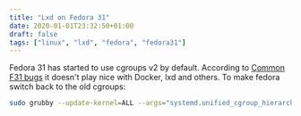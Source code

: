 ```yaml
---
title: "Lxd on Fedora 31"
date: 2020-01-01T23:32:50+01:00
draft: false
tags: ["linux", "lxd", "fedora", "fedora31"]
---
```


Fedora 31 has started to use cgroups v2 by default. According to [Common F31 bugs](https://fedoraproject.org/wiki/Common_F31_bugs#Docker_package_no_longer_available_and_will_not_run_by_default_.28due_to_switch_to_cgroups_v2.29) it doesn't play nice with Docker, lxd and others. To make fedora switch back to the old cgroups:
```bash
sudo grubby --update-kernel=ALL --args="systemd.unified_cgroup_hierarchy=0"
```
